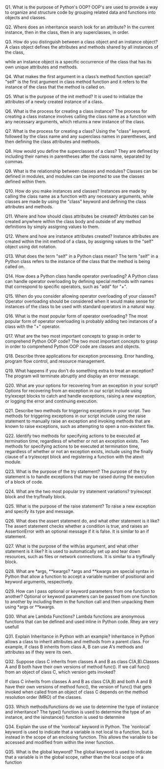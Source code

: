Q1. What is the purpose of Python's OOP?
OOP's are used to provide a way to organize and structure code by grouping related data and functions into objects and classes.

Q2. Where does an inheritance search look for an attribute?
In the current instance, then in the class, then in any superclasses, in order.

Q3. How do you distinguish between a class object and an instance object?
 A class object defines the attributes and methods shared by all instances of the class,
 
while an instance object is a specific occurrence of the class that has its own unique attributes and methods.

Q4. What makes the first argument in a class’s method function special?
 "self" is the first argument in class method function and it refers to the instance of the class that the method is called on.

Q5. What is the purpose of the init method?
It is used to initialize the attributes of a newly created instance of a class.

Q6. What is the process for creating a class instance?
The process for creating a class instance involves calling the class name as a function with any necessary arguments, which returns a new instance of the class.

Q7. What is the process for creating a class?
Using the "class" keyword, followed by the class name and any superclass names in parentheses, and then defining the class attributes and methods.

Q8. How would you define the superclasses of a class?
They are defined by including their names in parentheses after the class name, separated by commas.

Q9. What is the relationship between classes and modules?
Classes can be defined in modules, and modules can be imported to use the classes defined within them.

Q10. How do you make instances and classes?
Instances are made by calling the class name as a function with any necessary arguments, while classes are made by using the "class" keyword and defining the class attributes and methods.

Q11. Where and how should class attributes be created?
Attributes can be created anywhere within the class body and outside of any method definitions by simply assigning values to them.

Q12. Where and how are instance attributes created?
Instance attributes are created within the init method of a class, by assigning values to the "self" object using dot notation.

Q13. What does the term "self" in a Python class mean?
The term "self" in a Python class refers to the instance of the class that the method is being called on.

Q14. How does a Python class handle operator overloading?
A Python class can handle operator overloading by defining special methods with names that correspond to specific operators, such as "add" for "+".

Q15. When do you consider allowing operator overloading of your classes?
Operator overloading should be considered when it would make sense for instances of the class to be used with standard operators in a natural way.

Q16. What is the most popular form of operator overloading?
The most popular form of operator overloading is probably adding two instances of a class with the "+" operator.

Q17. What are the two most important concepts to grasp in order to comprehend Python OOP code?
The two most important concepts to grasp in order to comprehend Python OOP code are classes and objects.

Q18. Describe three applications for exception processing.
Error handling, program flow control, and resource management.

Q19. What happens if you don't do something extra to treat an exception?
The program will terminate abruptly and display an error message.

Q20. What are your options for recovering from an exception in your script?
Options for recovering from an exception in our script include using try/except blocks to catch and handle exceptions, raising a new exception, or logging the error and continuing execution.

Q21. Describe two methods for triggering exceptions in your script.
Two methods for triggering exceptions in our script include using the raise statement to manually raise an exception and invoking methods that are known to raise exceptions, such as attempting to open a non-existent file.

Q22. Identify two methods for specifying actions to be executed at termination time, regardless of whether or not an exception exists.
Two methods for specifying actions to be executed at termination time, regardless of whether or not an exception exists, include using the finally clause of a try/except block and registering a function with the atexit module.

Q23. What is the purpose of the try statement?
The purpose of the try statement is to handle exceptions that may be raised during the execution of a block of code.

Q24. What are the two most popular try statement variations?
 try/except block and the try/finally block.

Q25. What is the purpose of the raise statement?
To raise a new exception and specify its type and message.

Q26. What does the assert statement do, and what other statement is it like?The assert statement checks whether a condition is true, and raises an AssertionError with an optional message if it is false. It is similar to an if statement.

Q27. What is the purpose of the with/as argument, and what other statement is it like?
It is used to automatically set up and tear down resources, such as files or network connections. It is similar to a try/finally block.

Q28. What are *args, **kwargs?
*args and **kwargs are special syntax in Python that allow a function to accept a variable number of positional and keyword arguments, respectively.

Q29. How can I pass optional or keyword parameters from one function to another?
Optional or keyword parameters can be passed from one function to another by including them in the function call and then unpacking them using *args or **kwargs.

Q30. What are Lambda Functions?
Lambda functions are anonymous functions that can be defined and used inline in Python code.
Rhey are very usefull

Q31. Explain Inheritance in Python with an example?
Inheritance in Python allows a class to inherit attributes and methods from a parent class. For example, if class B inherits from class A, B can use A's methods and attributes as if they were its own.

Q32. Suppose class C inherits from classes A and B as class C(A,B).Classes A and B both have their own versions of method func(). If we call func() from an object of class C, which version gets invoked?

If class C inherits from classes A and B as class C(A,B) and both A and B have their own versions of method func(), the version of func() that gets invoked when called from an object of class C depends on the method resolution order (MRO) of the classes.

Q33. Which methods/functions do we use to determine the type of instance and inheritance?
The type() function is used to determine the type of an instance, and the isinstance() function is used to determine

Q34. Explain the use of the 'nonlocal' keyword in Python.
The 'nonlocal' keyword is used to indicate that a variable is not local to a function, but is instead in the scope of an enclosing function. This allows the variable to be accessed and modified from within the inner function.

Q35. What is the global keyword?
The global keyword is used to indicate that a variable is in the global scope, rather than the local scope of a function